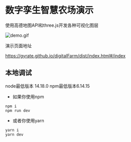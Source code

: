 # 数字孪生智慧农场演示

使用高德地图API和three.js开发各种可视化图层

![demo.gif](https://github.com/gyrate/digitalFarm/blob/main/dist/demo.gif?raw=true)

演示页面地址

https://gyrate.github.io/digitalFarm/dist/index.html#/index

## 本地调试
node最低版本 14.18.0
npm最低版本6.14.15

* 如果你使用npm
```shell
npm i  
npm run dev
```
* 或者你使用yarn
```shell
yarn i
yarn dev
```